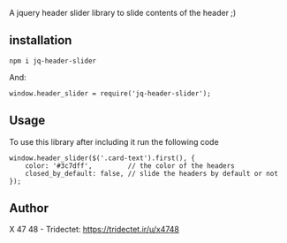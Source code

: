 A jquery header slider library to slide contents of the header ;)

## installation

```
npm i jq-header-slider
```

And:

```
window.header_slider = require('jq-header-slider');
```

## Usage

To use this library after including it run the following code

```
window.header_slider($('.card-text').first(), {
	color: '#3c7dff',         // the color of the headers
	closed_by_default: false, // slide the headers by default or not
});
```

## Author

X 47 48 - Tridectet: https://tridectet.ir/u/x4748
